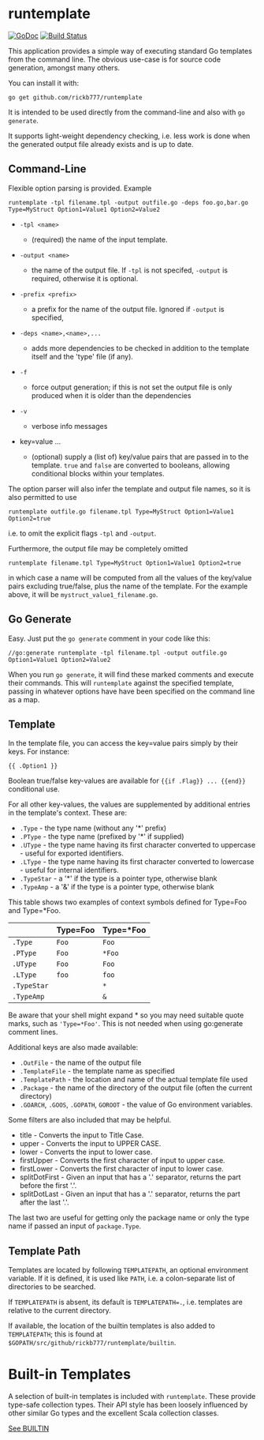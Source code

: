 # runtemplate

[![GoDoc](https://img.shields.io/badge/api-Godoc-blue.svg?style=flat-square)](https://godoc.org/github.com/rickb777/runtemplate)
[![Build Status](https://travis-ci.org/rickb777/runtemplate.svg?branch=master)](https://travis-ci.org/rickb777/runtemplate)

This application provides a simple way of executing standard Go templates from the command line. The obvious
use-case is for source code generation, amongst many others.

You can install it with:

```
go get github.com/rickb777/runtemplate
```

It is intended to be used directly from the command-line and also with `go generate`.

It supports light-weight dependency checking, i.e. less work is done when the generated output file
already exists and is up to date.

## Command-Line

Flexible option parsing is provided. Example

```
runtemplate -tpl filename.tpl -output outfile.go -deps foo.go,bar.go Type=MyStruct Option1=Value1 Option2=Value2
```

 * `-tpl <name>`
   - (required) the name of the input template.

 * `-output <name>`
   - the name of the output file. If `-tpl` is not specifed, `-output` is required, otherwise it is optional.

 * `-prefix <prefix>`
   - a prefix for the name of the output file. Ignored if `-output` is specified,

 * `-deps <name>,<name>,...`
   - adds more dependencies to be checked in addition to the template itself and the 'type' file (if any).

 * `-f`
   - force output generation; if this is not set the output file is only produced when it is older than the
     dependencies

 * `-v`
   - verbose info messages

 * key=value ...
   - (optional) supply a (list of) key/value pairs that are passed in to the template. `true` and `false` are
     converted to booleans, allowing conditional blocks within your templates.

The option parser will also infer the template and output file names, so it is also permitted to use

```
runtemplate outfile.go filename.tpl Type=MyStruct Option1=Value1 Option2=true
```

i.e. to omit the explicit flags `-tpl` and `-output`.

Furthermore, the output file may be completely omitted

```
runtemplate filename.tpl Type=MyStruct Option1=Value1 Option2=true
```

in which case a name will be computed from all the values of the key/value pairs excluding true/false,
plus the name of the template. For the example above, it will be `mystruct_value1_filename.go`.

## Go Generate

Easy. Just put the `go generate` comment in your code like this:

```
//go:generate runtemplate -tpl filename.tpl -output outfile.go Option1=Value1 Option2=Value2
```

When you run `go generate`, it will find these marked comments and execute their commands. This will
`runtemplate` against the specified template, passing in whatever options have have been specified
on the command line as a map.

## Template

In the template file, you can access the key=value pairs simply by their keys. For instance:

`{{ .Option1 }}`

Boolean true/false key-values are available for `{{if .Flag}} ... {{end}}` conditional use.

For all other key-values, the values are supplemented by additional entries in the template's context. These are:

 * `.Type`  - the type name (without any '*' prefix)
 * `.PType` - the type name (prefixed by '*' if supplied)
 * `.UType` - the type name having its first character converted to uppercase - useful for exported identifiers.
 * `.LType` - the type name having its first character converted to lowercase - useful for internal identifiers.
 * `.TypeStar` - a '*' if the type is a pointer type, otherwise blank
 * `.TypeAmp` - a '&' if the type is a pointer type, otherwise blank

This table shows two examples of context symbols defined for Type=Foo and Type=*Foo.

|              |  Type=Foo    |  Type=*Foo   |
| ------------ | ------------ | ------------ |
| `.Type`      |  `Foo`       |  `Foo`       |
| `.PType`     |  `Foo`       |  `*Foo`      |
| `.UType`     |  `Foo`       |  `Foo`       |
| `.LType`     |  `foo`       |  `foo`       |
| `.TypeStar`  |              |  `*`         |
| `.TypeAmp`   |              |  `&`         |

Be aware that your shell might expand * so you may need suitable quote marks, such as `'Type=*Foo'`. This
is not needed when using go:generate comment lines.

Additional keys are also made available:

 * `.OutFile` - the name of the output file
 * `.TemplateFile` - the template name as specified
 * `.TemplatePath` - the location and name of the actual template file used
 * `.Package` - the name of the directory of the output file (often the current directory)
 * `.GOARCH`, `.GOOS`, `.GOPATH`, `GOROOT` - the value of Go environment variables.

Some filters are also included that may be helpful.

 * title - Converts the input to Title Case.
 * upper - Converts the input to UPPER CASE.
 * lower - Converts the input to lower case.
 * firstUpper - Converts the first character of input to upper case.
 * firstLower - Converts the first character of input to lower case.
 * splitDotFirst - Given an input that has a '.' separator, returns the part before the first '.'.
 * splitDotLast - Given an input that has a '.' separator, returns the part after the last '.'.

The last two are useful for getting only the package name or only the type name if passed an input of `package.Type`.

## Template Path

Templates are located by following `TEMPLATEPATH`, an optional environment variable. If it is defined, it
is used like `PATH`, i.e. a colon-separate list of directories to be searched.

If `TEMPLATEPATH` is absent, its default is `TEMPLATEPATH=.`, i.e. templates are relative to the current directory.

If available, the location of the builtin templates is also added to `TEMPLATEPATH`; this is found at
`$GOPATH/src/github/rickb777/runtemplate/builtin`.

# Built-in Templates

A selection of built-in templates is included with `runtemplate`. These provide type-safe collection types.
Their API style has been loosely influenced by other similar Go types and the excellent Scala collection classes.

[See BUILTIN](BUILTIN.md)
